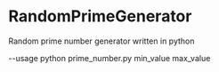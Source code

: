 # RandomPrimeGenerator
Random prime number generator written in python

--usage python prime_number.py min_value max_value
